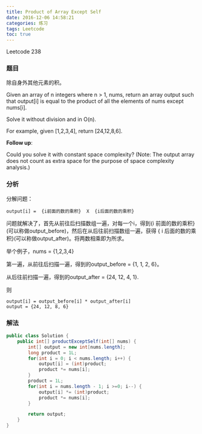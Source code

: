 ```yaml
---
title: Product of Array Except Self
date: 2016-12-06 14:58:21
categories: 练习
tags: Leetcode
toc: true
---
```


Leetcode 238

### 题目

除自身外其他元素的积。

Given an array of n integers where n > 1, nums, return an array output such that output[i] is equal to the product of all the elements of nums except nums[i].

Solve it without division and in O(n).

For example, given [1,2,3,4], return [24,12,8,6].

__Follow up__:

Could you solve it with constant space complexity? (Note: The output array does not count as extra space for the purpose of space complexity analysis.)

### 分析

分解问题：

```
output[i] =  {i前面的数的乘积}  X  {i后面的数的乘积}
```

问题就解决了，首先从前往后扫描数组一遍，对每一个i，得到{i 前面的数的乘积}(可以称做output_before)，然后在从后往前扫描数组一遍，获得 { i 后面的数的乘积}(可以称做output_after)。将两数相乘即为所求。

举个例子，nums = {1,2,3,4}

第一遍，从前往后扫描一遍，得到的output_before = {1, 1, 2, 6}。

从后往前扫描一遍，得到的output_after = {24, 12, 4, 1}.

则

```
output[i] = output_before[i] * output_after[i]
output = {24, 12, 8, 6}
```

### 解法

```java
public class Solution {
    public int[] productExceptSelf(int[] nums) {
        int[] output = new int[nums.length];
        long product = 1L;
        for(int i = 0; i < nums.length; i++) {
            output[i] = (int)product;
            product *= nums[i];
        }
        product = 1L;
        for(int i = nums.length - 1; i >=0; i--) {
            output[i] *= (int)product;
            product *= nums[i];
        }

        return output;
    }
}
```